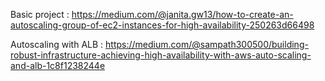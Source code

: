 Basic project :
https://medium.com/@janita.gw13/how-to-create-an-autoscaling-group-of-ec2-instances-for-high-availability-250263d66498

Autoscaling with ALB :
https://medium.com/@sampath300500/building-robust-infrastructure-achieving-high-availability-with-aws-auto-scaling-and-alb-1c8f1238244e
